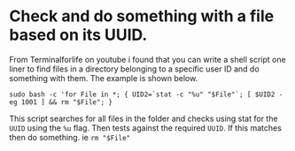 # Check and do something with a file based on its UUID.

From Terminalforlife on youtube i found that you can write a shell script one liner to find files in a directory belonging to a specific user ID and do something with them. The example is shown below.

```sudo bash -c 'for File in *; { UID2=`stat -c "%u" "$File"`; [ $UID2 -eg 1001 ] && rm "$File"; }```

This script searches for all files in the folder and checks using stat for the `UUID` using the `%u` flag. Then tests against the required `UUID`. If this matches then do something. ie `rm "$File"`



